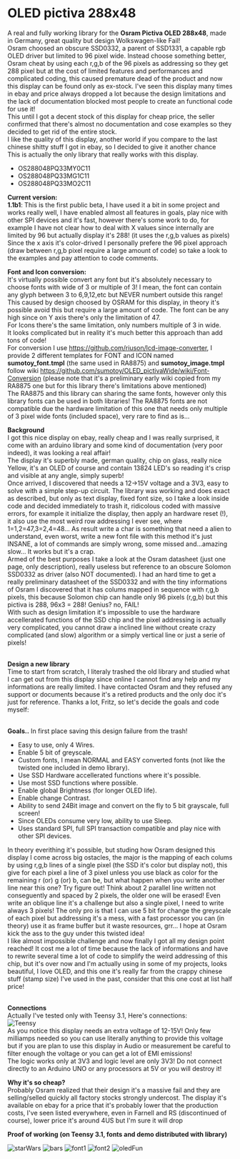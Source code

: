 # OLED pictiva 288x48
A real and fully working library for the <b>Osram Pictiva OLED 288x48</b>, made in Germany, great quality but design Wolkswagen-like Fail!<br>
Osram choosed an obscure SSD0332, a parent of SSD1331, a capable rgb OLED driver but limited to 96 pixel wide. Instead choose something better, Osram cheat by using each r,g,b of the 96 pixels as addressing so they get 288 pixel but at the cost of limited features and performances and complicated coding, this caused premature dead of the product and now this display can be found only as ex-stock. I've seen this display many times in ebay and price always dropped a lot because the design limitations and the lack of documentation blocked most people to create an functional code for use it!<br> This until I got a decent stock of this display for cheap price, the seller confirmed that there's almost no documentation and cose examples so they decided to get rid of the entire stock.<br>
I like the quality of this display, another world if you compare to the last chinese shitty stuff I got in ebay, so I decided to give it another chance<br>
This is actually the only library that really works with this display.<br>

- OS288048PQ33MY0C11
- OS288048PQ33MG1C11
- OS288048PQ33MO2C11

<b>Current version:</b><br>
<b>1.1b1</b>: This is the first public beta, I have used it a bit in some project and works really well, I have enabled almost all features in goals, play nice with other SPI devices and it's fast, however there's some work to do, for example I have not clear how to deal with X values since internally are limited by 96 but actually display it's 288! (it uses the r,g,b values as pixels)<br>
Since the x axis it's color-drived I personally prefere the 96 pixel approach (draw between r,g,b pixel require a large amount of code) so take a look to the examples and pay attention to code comments.<br>

<b>Font and Icon conversion:</b><br>
It's virtually possible convert any font but it's absolutely necessary to choose fonts with wide of 3 or multiple of 3! I mean, the font can contain any glyph between 3 to 6,9,12,etc but NEVER numbert outside this range! This caused by design choosed by OSRAM for this display, in theory it's possible avoid this but require a large amount of code. The font can be any high since on Y axis there's only the limitation of 47.<br>
For Icons there's the same limitation, only numbers multiple of 3 in wide.<br>
It looks complicated but in reality it's much better this approach than add tons of code!<br>
For conversion I use https://github.com/riuson/lcd-image-converter, I provide 2 different templates for FONT and ICON named <b>sumotoy_font.tmpl</b> (the same used in RA8875) and <b>sumotoy_image.tmpl</b> follow wiki https://github.com/sumotoy/OLED_pictivaWide/wiki/Font-Conversion (please note that it's a preliminary early wiki copied from my RA8875 one but for this library there's limitations above mentioned)<br>
The RA8875 and this library can sharing the same fonts, however only this library fonts can be used in both libraries! The RA8875 fonts are not compatible due the hardware limitation of this one that needs only multiple of 3 pixel wide fonts (included space), very rare to find as is...<br>

<b>Background</b><br>
I got this nice display on ebay, really cheap and I was really surprised, it come with an arduino library and some kind of documentation (very poor indeed), it was looking a real affair!<br>
The display it's superbly made, german quality, chip on glass, really nice Yellow, it's an OLED of course and contain 13824 LED's so reading it's crisp and visible at any angle, simply superb!<br>
Once arrived, I discovered that needs a 12->15V voltage and a 3V3, easy to solve with a simple step-up circuit. The library was working and does exact as described, but only as text display, fixed font size, so I take a look inside code and decided immediately to trash it, ridicolous coded with massive errors, for example it initialize the display, then apply an hardware reset (!), it also use the most weird row addressing I ever see, where 1=1,2=47,3=2,4=48... As result write a char is something that need a alien to understand, even worst, write a new font file with this method it's just INSANE,  a lot of commands are simply wrong, some missed and...amazing slow... It works but it's a crap.<br>
Armed of the best purposes I take a look at the Osram datasheet (just one page, only description), really useless but reference to an obscure Solomon SSD0332 as driver (also NOT documented). I had an hard time to get a really preliminary datasheet of the SSD0332 and with the tiny informations of Osram I discovered that it has colums mapped in sequence with r,g,b pixels, this because Solomon chip can handle only 96 pixels (r,g,b) but this pictiva is 288, 96x3 = 288! Genius? no, FAIL!<br>
With such as design limitation it's impossible to use the hardware accellerated functions of the SSD chip and the pixel addressing is actually very complicated, you cannot draw a inclined line without create crazy complicated (and slow) algorithm or a simply vertical line or just a serie of pixels!<br><br>

<b>Design a new library</b><br>
Time to start from scratch, I literaly trashed the old library and studied what I can get out from this display since online I cannot find any help and my informations are really limited. I have contacted Osram and they refused any support or documents because it's a retired products and the only doc it's just for reference. Thanks a lot, Fritz, so let's decide the goals and code myself:<br><br>

<b>Goals..</b> In first place saving this design failure from the trash!<br>
 - Easy to use, only 4 Wires.
 - Enable 5 bit of greyscale.
 - Custom fonts, I mean NORMAL and EASY converted fonts (not like the twisted one included in demo library).
 - Use SSD Hardware accellerated functions where it's possible.
 - Use most SSD functions where possible.
 - Enable global Brightness (for longer OLED life).
 - Enable change Contrast.
 - Ability to send 24Bit image and convert on the fly to 5 bit grayscale, full screen!
 - Since OLEDs consume very low, ability to use Sleep.
 - Uses standard SPI, full SPI transaction compatible and play nice with other SPI devices.

In theory everithing it's possible, but studing how Osram designed this display I come across big ostacles, the major is the mapping of each colums by using r,g,b lines of a single pixel (the SSD it's color but display not), this give for each pixel a line of 3 pixel unless you use black as color for the remaining r (or) g (or) b, can be, but what happen when you write another line near this one? Try figure out! Think about 2 parallel line written not conseguently and spaced by 2 pixels, the older one will be erased! Even write an oblique line it's a challenge but also a single pixel, I need to write always 3 pixels! The only pro is that I can use 5 bit for change the greyscale of each pixel but addressing it's a mess, with a fast processor you can (in theory) use it as frame buffer but it waste resources, grr... I hope at Osram kick the ass to the guy under this twisted idea!<br>
I like almost impossible challenge and now finally I got all my design point reached! It cost me a lot of time because the lack of informations and have to rewrite several time a lot of code to simplify the weird addressing of this chip, but it's over now and I'm actually using in some of my projects, looks beautiful, I love OLED, and this one it's really far from the crappy chinese stuff (stamp size) I've used in the past, consider that this one cost at list half price!<br><br>

<b>Connections</b><br>
Actually I've tested only with Teensy 3.1, Here's connections:<br>
![Teensy](https://github.com/sumotoy/OLED_pictivaWide/blob/master/docs/pictivaTeensy.png)
<br>
As you notice this display needs an extra voltage of 12-15V! Only few milliamps needed so you can use literally anything to provide this voltage but if you are plan to use this display in Audio or measurement be careful to filter enough the voltage or you can get a lot of EMI emissions!<br>
The logic works only at 3V3 and logic level are only 3V3! Do not connect directly to an Arduino UNO or any processors at 5V or you will destroy it!<br>


<b>Why it's so cheap?</b><br>
Probably Osram realized that their design it's a massive fail and they are selling/selled quickly all factory stocks strongly undercost. The display it's available on ebay for a price that it's probably lower that the production costs, I've seen listed everywhere, even in Farnell and RS (discontinued of course), lower price it's around 4US but I'm sure it will drop<br>

<b>Proof of working (on Teensy 3.1, fonts and demo distributed with library)</b><br>

![starWars](https://github.com/sumotoy/OLED_pictivaWide/blob/gh-pages/images/CIMG5416.png)
![bars](https://github.com/sumotoy/OLED_pictivaWide/blob/gh-pages/images/CIMG5418.png)
![font1](https://github.com/sumotoy/OLED_pictivaWide/blob/gh-pages/images/CIMG5425.png)
![font2](https://github.com/sumotoy/OLED_pictivaWide/blob/gh-pages/images/CIMG5427.png)
![oledFun](https://github.com/sumotoy/OLED_pictivaWide/blob/gh-pages/images/CIMG5423.png)
